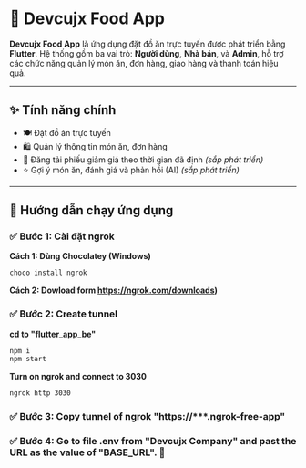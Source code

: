 # 🍔 Devcujx Food App

**Devcujx Food App** là ứng dụng đặt đồ ăn trực tuyến được phát triển bằng **Flutter**. Hệ thống gồm ba vai trò: **Người dùng**, **Nhà bán**, và **Admin**, hỗ trợ các chức năng quản lý món ăn, đơn hàng, giao hàng và thanh toán hiệu quả.

---

## ✨ Tính năng chính

- 🍽️ Đặt đồ ăn trực tuyến
- 🛍️ Quản lý thông tin món ăn, đơn hàng
- 🧾 Đăng tải phiếu giảm giá theo thời gian đã định *(sắp phát triển)*
- ⭐️ Gợi ý món ăn, đánh giá và phản hồi (AI) *(sắp phát triển)*

---

## 🚀 Hướng dẫn chạy ứng dụng

### ✅ Bước 1: Cài đặt ngrok

**Cách 1: Dùng Chocolatey (Windows)**

```bash
choco install ngrok
```

**Cách 2: Dowload form https://ngrok.com/downloads)**

### ✅ Bước 2: Create tunnel 

**cd to "flutter_app_be"**

```bash
npm i
npm start
```

**Turn on ngrok and connect to 3030**

```bash
ngrok http 3030
```

### ✅ Bước 3: Copy tunnel of ngrok "https://***.ngrok-free-app"

### ✅ Bước 4: Go to file .env from "Devcujx Company" and past the URL as the value of "BASE_URL". 🚀



